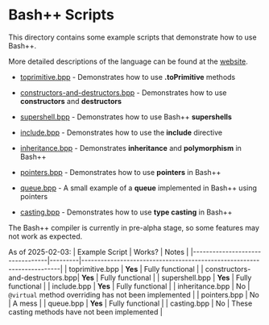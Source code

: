 # Bash++ Scripts

This directory contains some example scripts that demonstrate how to use Bash++.

More detailed descriptions of the language can be found at the [website](https://bpp.sh/language.html).

 - [toprimitive.bpp](toprimitive.bpp) - Demonstrates how to use **.toPrimitive** methods

 - [constructors-and-destructors.bpp](constructors-and-destructors.bpp) - Demonstrates how to use **constructors** and **destructors**

 - [supershell.bpp](supershell.bpp) - Demonstrates how to use Bash++ **supershells**

 - [include.bpp](include.bpp) - Demonstrates how to use the **include** directive

 - [inheritance.bpp](inheritance.bpp) - Demonstrates **inheritance** and **polymorphism** in Bash++

 - [pointers.bpp](pointers.bpp) - Demonstrates how to use **pointers** in Bash++

 - [queue.bpp](queue.bpp) - A small example of a **queue** implemented in Bash++ using pointers

 - [casting.bpp](casting.bpp) - Demonstrates how to use **type casting** in Bash++

The Bash++ compiler is currently in pre-alpha stage, so some features may not work as expected.

As of 2025-02-03:
| Example Script                  | Works?  | Notes                                                                 |
|---------------------------------|---------|-----------------------------------------------------------------------|
| toprimitive.bpp                 | **Yes** | Fully functional                                                      |
| constructors-and-destructors.bpp| **Yes** | Fully functional                                                      |
| supershell.bpp                  | **Yes** | Fully functional                                                      |
| include.bpp                     | **Yes** | Fully functional                                                      |
| inheritance.bpp                 | No      | `@virtual` method overriding has not been implemented                 |
| pointers.bpp                    | No      | A mess                                                                |
| queue.bpp                       | **Yes** | Fully functional                                                      |
| casting.bpp                     | No      | These casting methods have not been implemented                       |
